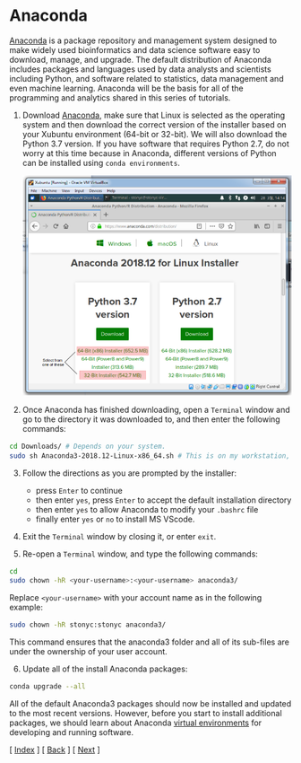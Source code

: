# Anaconda

[Anaconda](https://anaconda.com) is a package repository and management system designed to make widely used bioinformatics and data science software easy to download, manage, and upgrade. The default distribution of Anaconda includes packages and languages used by data analysts and scientists including Python, and software related to statistics, data management and even machine learning. Anaconda will be the basis for all of the programming and analytics shared in this series of tutorials.

1. Download [Anaconda](https://www.anaconda.com/distribution), make sure that Linux is selected as the operating system and then download the correct version of the installer based on your Xubuntu environment (64-bit or 32-bit). We will also download the Python 3.7 version. If you have software that requires Python 2.7, do not worry at this time because in Anaconda, different versions of Python can be installed using `conda environments`.

    ![Download Anaconda](assets/05-01_install_anaconda.png)

2. Once Anaconda has finished downloading, open a `Terminal` window and go to the directory it was downloaded to, and then enter the following commands:

```bash
cd Downloads/ # Depends on your system.
sudo sh Anaconda3-2018.12-Linux-x86_64.sh # This is on my workstation, your file may be different.
```

3. Follow the directions as you are prompted by the installer:

    * press `Enter` to continue 
    * then enter `yes`, press `Enter` to accept the default installation directory
    * then enter `yes` to allow Anaconda to modify your `.bashrc` file
    * finally enter `yes` or `no` to install MS VScode.

4. Exit the `Terminal` window by closing it, or enter `exit`.

5. Re-open a `Terminal` window, and type the following commands:

```bash
cd
sudo chown -hR <your-username>:<your-username> anaconda3/
```

Replace `<your-username>` with your account name as in the following example:

```bash
sudo chown -hR stonyc:stonyc anaconda3/
```

This command ensures that the anaconda3 folder and all of its sub-files are under the ownership of your user account.

6. Update all of the install Anaconda packages:

```bash
conda upgrade --all
```

All of the default Anaconda3 packages should now be installed and updated to the most recent versions. However, before you start to install additional packages, we should learn about Anaconda [virtual environments](../README.md) for developing and running software.


[ [Index](./README.md) ] [ [Back](./04_setup_xubuntu.md) ] [ [Next](../README.md) ]